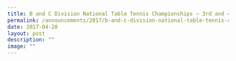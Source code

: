 ```yaml
---
title: B and C Division National Table Tennis Championships – 3rd and 4th
permalink: /announcements/2017/b-and-c-division-national-table-tennis-championships-3rd-and-4th/
date: 2017-04-20
layout: post
description: ""
image: ""
---
```

